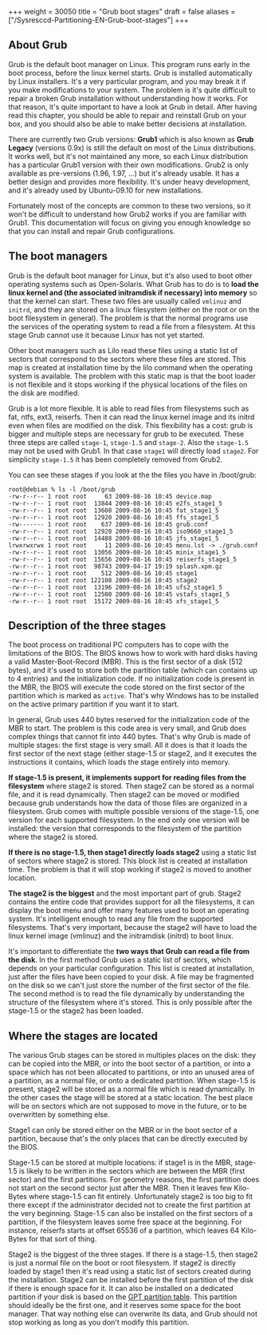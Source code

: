+++
weight = 30050
title = "Grub boot stages"
draft = false
aliases = ["/Sysresccd-Partitioning-EN-Grub-boot-stages"]
+++

## About Grub

Grub is the default boot manager on Linux. This program runs early in
the boot process, before the linux kernel starts. Grub is installed
automatically by Linux installers. It's a very particular program, and
you may break it if you make modifications to your system. The problem
is it's quite difficult to repair a broken Grub installation without
understanding how it works. For that reason, it's quite important to
have a look at Grub in detail. After having read this chapter, you
should be able to repair and reinstall Grub on your box, and you should
also be able to make better decisions at installation.

There are currently two Grub versions: **Grub1** which is also known as
**Grub Legacy** (versions 0.9x) is still the default on most of the
Linux distributions. It works well, but it's not maintained any more, so
each Linux distribution has a particular Grub1 version with their own
modifications. Grub2 is only available as pre-versions (1.96, 1.97, ...)
but it's already usable. It has a better design and provides more
flexibility. It's under heavy development, and it's already used by
Ubuntu-09.10 for new installations.

Fortunately most of the concepts are common to these two versions, so it
won't be difficult to understand how Grub2 works if you are familiar
with Grub1. This documentation will focus on giving you enough knowledge
so that you can install and repair Grub configurations.

## The boot managers

Grub is the default boot manager for Linux, but it's also used to boot
other operating systems such as Open-Solaris. What Grub has to do is to
**load the linux kernel and (the associated initramdisk if necessary)
into memory** so that the kernel can start. These two files are usually
called `vmlinuz` and `initrd`, and they are stored on a linux filesystem
(either on the root or on the boot filesystem in general). The problem
is that the normal programs use the services of the operating system to
read a file from a filesystem. At this stage Grub cannot use it because
Linux has not yet started.

Other boot managers such as Lilo read these files using a static list of
sectors that correspond to the sectors where these files are stored.
This map is created at installation time by the lilo command when the
operating system is available. The problem with this static map is that
the boot loader is not flexible and it stops working if the physical
locations of the files on the disk are modified.

Grub is a lot more flexible. It is able to read files from filesystems
such as fat, ntfs, ext3, reiserfs. Then it can read the linux kernel
image and its initrd even when files are modified on the disk. This
flexibility has a cost: grub is bigger and multiple steps are necessary
for grub to be executed. These three steps are called `stage-1`,
`stage-1.5` and `stage-2`. Also the `stage-1.5` may not be used with
Grub1. In that case `stage1` will directly load `stage2`. For simplicity
`stage-1.5` it has been completely removed from Grub2.

You can see these stages if you look at the the files you have in /boot/grub:
```
root@debian % ls -l /boot/grub
-rw-r--r-- 1 root root     63 2009-08-16 10:45 device.map
-rw-r--r-- 1 root root  13844 2009-08-16 10:45 e2fs_stage1_5
-rw-r--r-- 1 root root  13608 2009-08-16 10:45 fat_stage1_5
-rw-r--r-- 1 root root  12920 2009-08-16 10:45 ffs_stage1_5
-rw------- 1 root root    637 2009-08-16 10:45 grub.conf
-rw-r--r-- 1 root root  12920 2009-08-16 10:45 iso9660_stage1_5
-rw-r--r-- 1 root root  14488 2009-08-16 10:45 jfs_stage1_5
lrwxrwxrwx 1 root root     11 2009-08-16 10:45 menu.lst -> ./grub.conf
-rw-r--r-- 1 root root  13056 2009-08-16 10:45 minix_stage1_5
-rw-r--r-- 1 root root  15656 2009-08-16 10:45 reiserfs_stage1_5
-rw-r--r-- 1 root root  98743 2009-04-17 19:19 splash.xpm.gz
-rw-r--r-- 1 root root    512 2009-08-16 10:45 stage1
-rw-r--r-- 1 root root 122108 2009-08-16 10:45 stage2
-rw-r--r-- 1 root root  13196 2009-08-16 10:45 ufs2_stage1_5
-rw-r--r-- 1 root root  12500 2009-08-16 10:45 vstafs_stage1_5
-rw-r--r-- 1 root root  15172 2009-08-16 10:45 xfs_stage1_5
```

## Description of the three stages

The boot process on traditional PC computers has to cope with the
limitations of the BIOS. The BIOS knows how to work with hard disks
having a valid Master-Boot-Record (MBR). This is the first sector of a
disk (512 bytes), and it's used to store both the partition table (which
can contains up to 4 entries) and the initialization code. If no
initialization code is present in the MBR, the BIOS will execute the
code stored on the first sector of the partition which is marked as
`active`. That's why Windows has to be installed on the active primary
partition if you want it to start.

In general, Grub uses 440 bytes reserved for the initialization code of
the MBR to start. The problem is this code area is very small, and Grub
does complex things that cannot fit into 440 bytes. That's why Grub is
made of multiple stages: the first stage is very small. All it does is
that it loads the first sector of the next stage (either stage-1.5 or
stage2, and it executes the instructions it contains, which loads the
stage entirely into memory.

**If stage-1.5 is present, it implements support for reading files from
the filesystem** where stage2 is stored. Then stage2 can be stored as a
normal file, and it is read dynamically. Then stage2 can be moved or
modified because grub understands how the data of those files are
organized in a filesystem. Grub comes with multiple possible versions of
the stage-1.5, one version for each supported filesystem. In the end
only one version will be installed: the version that corresponds to the
filesystem of the partition where the stage2 is stored.

**If there is no stage-1.5, then stage1 directly loads stage2** using a
static list of sectors where stage2 is stored. This block list is
created at installation time. The problem is that it will stop working
if stage2 is moved to another location.

**The stage2 is the biggest** and the most important part of grub.
Stage2 contains the entire code that provides support for all the
filesystems, it can display the boot menu and offer many features used
to boot an operating system. It's intelligent enough to read any file
from the supported filesystems. That's very important, because the
stage2 will have to load the linux kernel image (vmlinuz) and the
initramdisk (initrd) to boot linux.

It's important to differentiate the **two ways that Grub can read a file
from the disk**. In the first method Grub uses a static list of sectors,
which depends on your particular configuration. This list is created at
installation, just after the files have been copied to your disk. A file
may be fragmented on the disk so we can't just store the number of the
first sector of the file. The second method is to read the file
dynamically by understanding the structure of the filesystem where it's
stored. This is only possible after the stage-1.5 or the stage2 has been
loaded.

## Where the stages are located

The various Grub stages can be stored in multiples places on the disk:
they can be copied into the MBR, or into the boot sector of a partition,
or into a space which has not been allocated to partitions, or into an
unused area of a partition, as a normal file, or onto a dedicated
partition. When stage-1.5 is present, stage2 will be stored as a normal
file which is read dynamically. In the other cases the stage will be
stored at a static location. The best place will be on sectors which are
not supposed to move in the future, or to be overwritten by something
else.

Stage1 can only be stored either on the MBR or in the boot sector of a
partition, because that's the only places that can be directly executed
by the BIOS.

Stage-1.5 can be stored at multiple locations: if stage1 is in the MBR,
stage-1.5 is likely to be written in the sectors which are between the
MBR (first sector) and the first partitions. For geometry reasons, the
first partition does not start on the second sector just after the MBR.
Then it leaves few Kilo-Bytes where stage-1.5 can fit entirely.
Unfortunately stage2 is too big to fit there except if the administrator
decided not to create the first partition at the very beginning.
Stage-1.5 can also be installed on the first sectors of a partition, if
the filesystem leaves some free space at the beginning. For instance,
reiserfs starts at offset 65536 of a partition, which leaves 64
Kilo-Bytes for that sort of thing.

Stage2 is the biggest of the three stages. If there is a stage-1.5, then
stage2 is just a normal file on the boot or root filesystem. If stage2
is directly loaded by stage1 then it's read using a static list of
sectors created during the installation. Stage2 can be installed before
the first partition of the disk if there is enough space for it. It can
also be installed on a dedicated partition if your disk is based on the
[GPT partition table](/disk-partitioning/The-new-GPT-disk-layout/). This
partition should ideally be the first one, and it reserves some space
for the boot manager. That way nothing else can overwrite its data, and
Grub should not stop working as long as you don't modify this partition.
